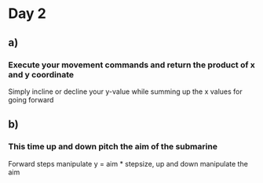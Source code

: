 # Day 2

## a)
### Execute your movement commands and return the product of x and y coordinate

Simply incline or decline your y-value while summing up the x values for going forward


## b)
### This time up and down pitch the aim of the submarine

Forward steps manipulate y = aim * stepsize, up and down manipulate the aim